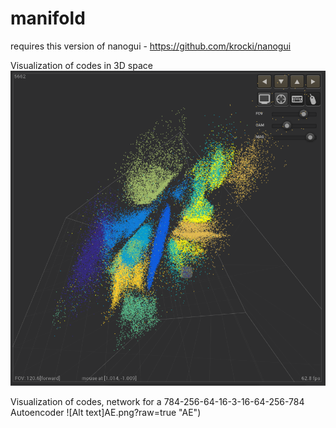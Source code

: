 # manifold

requires this version of nanogui - https://github.com/krocki/nanogui

Visualization of codes in 3D space
![Alt text](manifolds_mnist.png?raw=true "Screenshot")

Visualization of codes, network for a 784-256-64-16-3-16-64-256-784 Autoencoder
![Alt text]AE.png?raw=true "AE")
